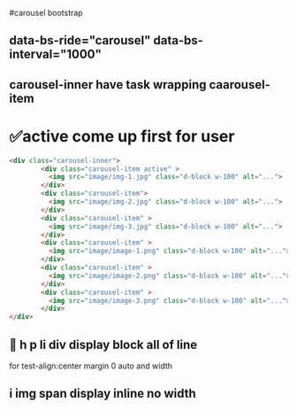 #carousel bootstrap

## data-bs-ride="carousel"    data-bs-interval="1000"
## carousel-inner have task wrapping caarousel-item
# ✅active come up first for user
```html
<div class="carousel-inner">
        <div class="carousel-item active" >
          <img src="image/img-1.jpg" class="d-block w-100" alt="...">
        </div>
        <div class="carousel-item">
          <img src="image/img-2.jpg" class="d-block w-100" alt="...">
        </div>
        <div class="carousel-item" >
          <img src="image/img-3.jpg" class="d-block w-100" alt="...">
        </div>
        <div class="carousel-item" >
          <img src="image/image-1.png" class="d-block w-100" alt="...">
        </div>
        <div class="carousel-item" >
          <img src="image/image-2.png" class="d-block w-100" alt="...">
        </div>
        <div class="carousel-item" >
          <img src="image/image-3.png" class="d-block w-100" alt="...">
        </div>
</div>
```
## 📗 h p li div  display block   all of line 


for test-align:center    margin 0 auto    and  width 
## i img span    display inline   no width
